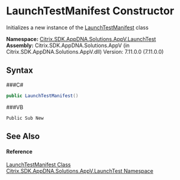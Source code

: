 # LaunchTestManifest Constructor 
 

Initializes a new instance of the <a href="T_Citrix_SDK_AppDNA_Solutions_AppV_LaunchTest_LaunchTestManifest">LaunchTestManifest</a> class

**Namespace:**&nbsp;<a href="N_Citrix_SDK_AppDNA_Solutions_AppV_LaunchTest">Citrix.SDK.AppDNA.Solutions.AppV.LaunchTest</a><br />**Assembly:**&nbsp;Citrix.SDK.AppDNA.Solutions.AppV (in Citrix.SDK.AppDNA.Solutions.AppV.dll) Version: 7.11.0.0 (7.11.0.0)

## Syntax

###C#
```csharp
public LaunchTestManifest()
```

###VB
```vbnet
Public Sub New
```


## See Also


#### Reference
<a href="T_Citrix_SDK_AppDNA_Solutions_AppV_LaunchTest_LaunchTestManifest">LaunchTestManifest Class</a><br /><a href="N_Citrix_SDK_AppDNA_Solutions_AppV_LaunchTest">Citrix.SDK.AppDNA.Solutions.AppV.LaunchTest Namespace</a><br />
